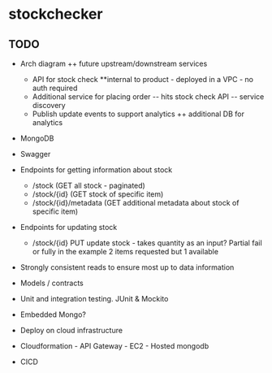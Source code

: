 # stockchecker

## TODO 

- Arch diagram ++ future upstream/downstream services
    - API for stock check **internal to product - deployed in a VPC - no auth required
    - Additional service for placing order -- hits stock check API -- service discovery
    - Publish update events to support analytics ++ additional DB for analytics

- MongoDB
- Swagger

- Endpoints for getting information about stock
    - /stock                  (GET all stock - paginated)
    - /stock/{id}             (GET stock of specific item)
    - /stock/{id}/metadata    (GET additional metadata about stock of specific item)

- Endpoints for updating stock
    - /stock/{id}             PUT update stock - takes quantity as an input? Partial fail or fully in the example 2 items requested but 1 available

- Strongly consistent reads to ensure most up to data information

- Models / contracts
- Unit and integration testing. JUnit & Mockito
- Embedded Mongo?
- Deploy on cloud infrastructure
- Cloudformation - API Gateway - EC2 - Hosted mongodb
- CICD
